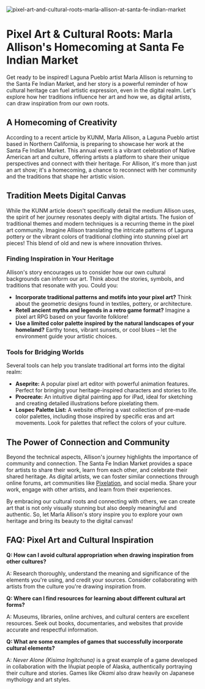 ![pixel-art-and-cultural-roots-marla-allison-at-santa-fe-indian-market](https://images.pexels.com/photos/10772300/pexels-photo-10772300.jpeg?auto=compress&cs=tinysrgb&fit=crop&h=627&w=1200)

# Pixel Art & Cultural Roots: Marla Allison's Homecoming at Santa Fe Indian Market

Get ready to be inspired! Laguna Pueblo artist Marla Allison is returning to the Santa Fe Indian Market, and her story is a powerful reminder of how cultural heritage can fuel artistic expression, even in the digital realm. Let's explore how her traditions influence her art and how we, as digital artists, can draw inspiration from our own roots.

## A Homecoming of Creativity

According to a recent article by KUNM, Marla Allison, a Laguna Pueblo artist based in Northern California, is preparing to showcase her work at the Santa Fe Indian Market. This annual event is a vibrant celebration of Native American art and culture, offering artists a platform to share their unique perspectives and connect with their heritage. For Allison, it's more than just an art show; it's a homecoming, a chance to reconnect with her community and the traditions that shape her artistic vision.

## Tradition Meets Digital Canvas

While the KUNM article doesn't specifically detail the medium Allison uses, the spirit of her journey resonates deeply with digital artists. The fusion of traditional themes and modern techniques is a recurring theme in the pixel art community. Imagine Allison translating the intricate patterns of Laguna pottery or the vibrant colors of traditional clothing into stunning pixel art pieces! This blend of old and new is where innovation thrives.

### Finding Inspiration in Your Heritage

Allison's story encourages us to consider how our own cultural backgrounds can inform our art. Think about the stories, symbols, and traditions that resonate with you. Could you: 

*   **Incorporate traditional patterns and motifs into your pixel art?** Think about the geometric designs found in textiles, pottery, or architecture. 
*   **Retell ancient myths and legends in a retro game format?** Imagine a pixel art RPG based on your favorite folklore!
*   **Use a limited color palette inspired by the natural landscapes of your homeland?** Earthy tones, vibrant sunsets, or cool blues – let the environment guide your artistic choices.

### Tools for Bridging Worlds

Several tools can help you translate traditional art forms into the digital realm:

*   **Aseprite:** A popular pixel art editor with powerful animation features. Perfect for bringing your heritage-inspired characters and stories to life.
*   **Procreate:** An intuitive digital painting app for iPad, ideal for sketching and creating detailed illustrations before pixelating them.
*   **Lospec Palette List:** A website offering a vast collection of pre-made color palettes, including those inspired by specific eras and art movements. Look for palettes that reflect the colors of your culture.

## The Power of Connection and Community

Beyond the technical aspects, Allison's journey highlights the importance of community and connection. The Santa Fe Indian Market provides a space for artists to share their work, learn from each other, and celebrate their shared heritage. As digital artists, we can foster similar connections through online forums, art communities like [Pixelation](https://pixelation.org/), and social media. Share your work, engage with other artists, and learn from their experiences. 

By embracing our cultural roots and connecting with others, we can create art that is not only visually stunning but also deeply meaningful and authentic. So, let Marla Allison's story inspire you to explore your own heritage and bring its beauty to the digital canvas!

## FAQ: Pixel Art and Cultural Inspiration

**Q: How can I avoid cultural appropriation when drawing inspiration from other cultures?**

A: Research thoroughly, understand the meaning and significance of the elements you're using, and credit your sources. Consider collaborating with artists from the culture you're drawing inspiration from.

**Q: Where can I find resources for learning about different cultural art forms?**

A: Museums, libraries, online archives, and cultural centers are excellent resources. Seek out books, documentaries, and websites that provide accurate and respectful information.

**Q: What are some examples of games that successfully incorporate cultural elements?**

A: *Never Alone (Kisima Ingitchuna)* is a great example of a game developed in collaboration with the Iñupiat people of Alaska, authentically portraying their culture and stories. Games like *Okami* also draw heavily on Japanese mythology and art styles.